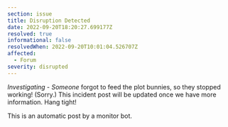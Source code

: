```yaml
---
section: issue
title: Disruption Detected
date: 2022-09-20T18:20:27.699177Z
resolved: true
informational: false
resolvedWhen: 2022-09-20T10:01:04.526707Z
affected:
  - Forum
severity: disrupted
---
```

*Investigating* - _Someone_ forgot to feed the plot bunnies, so they stopped working! (Sorry.) This incident post will be updated once we have more information. Hang tight!

This is an automatic post by a monitor bot.
        